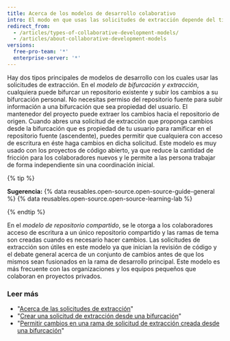```yaml
---
title: Acerca de los modelos de desarrollo colaborativo
intro: El modo en que usas las solicitudes de extracción depende del tipo de modelo de desarrollo que uses en tu proyecto.
redirect_from:
  - /articles/types-of-collaborative-development-models/
  - /articles/about-collaborative-development-models
versions:
  free-pro-team: '*'
  enterprise-server: '*'
---
```


Hay dos tipos principales de modelos de desarrollo con los cuales usar las solicitudes de extracción. En el *modelo de bifurcación y extracción*, cualquiera puede bifurcar un repositorio existente y subir los cambios a su bifurcación personal. No necesitas permiso del repositorio fuente para subir información a una bifurcación que sea propiedad del usuario. El mantenedor del proyecto puede extraer los cambios hacia el repositorio de origen. Cuando abres una solicitud de extracción que proponga cambios desde la bifurcación que es propiedad de tu usuario para ramificar en el repositorio fuente (ascendente), puedes permitir que cualquiera con acceso de escritura en éste haga cambios en dicha solicitud.  Este modelo es muy usado con los proyectos de código abierto, ya que reduce la cantidad de fricción para los colaboradores nuevos y le permite a las persona trabajar de forma independiente sin una coordinación inicial.

{% tip %}

**Sugerencia:** {% data reusables.open-source.open-source-guide-general %} {% data reusables.open-source.open-source-learning-lab %}

{% endtip %}

En el *modelo de repositorio compartido*, se le otorga a los colaboradores acceso de escritura a un único repositorio compartido y las ramas de tema son creadas cuando es necesario hacer cambios. Las solicitudes de extracción son útiles en este modelo ya que inician la revisión de código y el debate general acerca de un conjunto de cambios antes de que los mismos sean fusionados en la rama de desarrollo principal. Este modelo es más frecuente con las organizaciones y los equipos pequeños que colaboran en proyectos privados.

### Leer más

- "[Acerca de las solicitudes de extracción](/articles/about-pull-requests)"
- "[Crear una solicitud de extracción desde una bifurcación](/articles/creating-a-pull-request-from-a-fork)"
- "[Permitir cambios en una rama de solicitud de extracción creada desde una bifurcación](/articles/allowing-changes-to-a-pull-request-branch-created-from-a-fork)"
